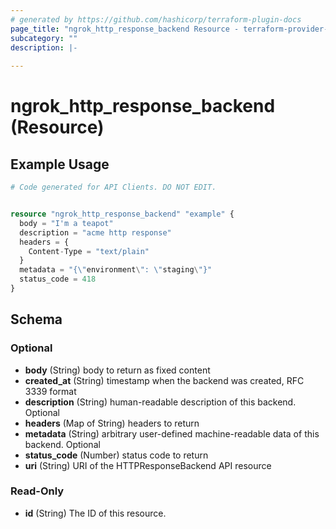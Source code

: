 ```yaml
---
# generated by https://github.com/hashicorp/terraform-plugin-docs
page_title: "ngrok_http_response_backend Resource - terraform-provider-ngrok"
subcategory: ""
description: |-
  
---
```


# ngrok_http_response_backend (Resource)



## Example Usage

```terraform
# Code generated for API Clients. DO NOT EDIT.


resource "ngrok_http_response_backend" "example" {
  body = "I'm a teapot"
  description = "acme http response"
  headers = {
    Content-Type = "text/plain"
  }
  metadata = "{\"environment\": \"staging\"}"
  status_code = 418
}
```

<!-- schema generated by tfplugindocs -->
## Schema

### Optional

- **body** (String) body to return as fixed content
- **created_at** (String) timestamp when the backend was created, RFC 3339 format
- **description** (String) human-readable description of this backend. Optional
- **headers** (Map of String) headers to return
- **metadata** (String) arbitrary user-defined machine-readable data of this backend. Optional
- **status_code** (Number) status code to return
- **uri** (String) URI of the HTTPResponseBackend API resource

### Read-Only

- **id** (String) The ID of this resource.


